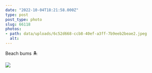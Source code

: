 ```yaml
---
date: "2022-10-04T18:21:58.000Z"
type: post 
post_type: photo
slug: 66118
photos: 
- path: data/uploads/6c52d668-ccb8-40ef-a3ff-7b9eeb2beae2.jpeg
  alt: 
---
```

Beach bums 🏝️


![](https://brandontreb.com/data/uploads/6c52d668-ccb8-40ef-a3ff-7b9eeb2beae2.jpeg)

